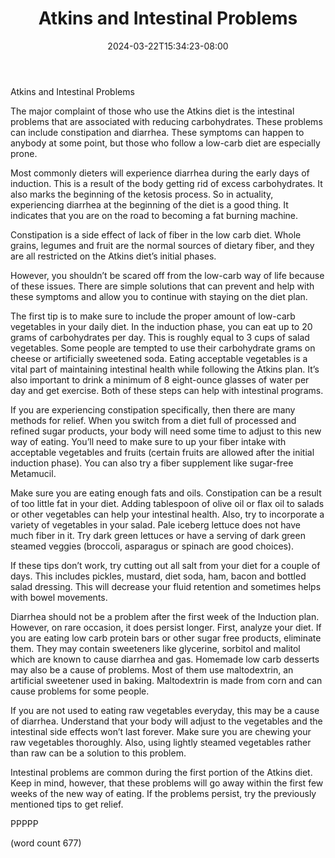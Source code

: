 ﻿---
title: "Atkins and Intestinal Problems"
date: 2024-03-22T15:34:23-08:00
description: "Text Tips for Web Success"
featured_image: "/images/Text.jpg"
tags: ["Text"]
---

Atkins and Intestinal Problems

The major complaint of those who use the Atkins diet is the intestinal problems that are associated with reducing carbohydrates. These problems can include constipation and diarrhea. These symptoms can happen to anybody at some point, but those who follow a low-carb diet are especially prone. 

Most commonly dieters will experience diarrhea during the early days of induction. This is a result of the body getting rid of excess carbohydrates. It also marks the beginning of the ketosis process. So in actuality, experiencing diarrhea at the beginning of the diet is a good thing. It indicates that you are on the road to becoming a fat burning machine.

Constipation is a side effect of lack of fiber in the low carb diet. Whole grains, legumes and fruit are the normal sources of dietary fiber, and they are all restricted on the Atkins diet’s initial phases.

However, you shouldn’t be scared off from the low-carb way of life because of these issues. There are simple solutions that can prevent and help with these symptoms and allow you to continue with staying on the diet plan.

The first tip is to make sure to include the proper amount of low-carb vegetables in your daily diet. In the induction phase, you can eat up to 20 grams of carbohydrates per day. This is roughly equal to 3 cups of salad vegetables. Some people are tempted to use their carbohydrate grams on cheese or artificially sweetened soda. Eating acceptable vegetables is a vital part of maintaining intestinal health while following the Atkins plan. It’s also important to drink a minimum of 8 eight-ounce glasses of water per day and get exercise. Both of these steps can help with intestinal programs. 

If you are experiencing constipation specifically, then there are many methods for relief. When you switch from a diet full of processed and refined sugar products, your body will need some time to adjust to this new way of eating. You’ll need to make sure to up your fiber intake with acceptable vegetables and fruits (certain fruits are allowed after the initial induction phase). You can also try a fiber supplement like sugar-free Metamucil. 

Make sure you are eating enough fats and oils. Constipation can be a result of too little fat in your diet. Adding tablespoon of olive oil or flax oil to salads or other vegetables can help your intestinal health. Also, try to incorporate a variety of vegetables in your salad. Pale iceberg lettuce does not have much fiber in it. Try dark green lettuces or have a serving of dark green steamed veggies (broccoli, asparagus or spinach are good choices).

If these tips don’t work, try cutting out all salt from your diet for a couple of days. This includes pickles, mustard, diet soda, ham, bacon and bottled salad dressing. This will decrease your fluid retention and sometimes helps with bowel movements.

Diarrhea should not be a problem after the first week of the Induction plan. However, on rare occasion, it does persist longer. First, analyze your diet. If you are eating low carb protein bars or other sugar free products, eliminate them. They may contain sweeteners like glycerine, sorbitol and malitol which are known to cause diarrhea and gas. Homemade low carb desserts may also be a cause of problems. Most of them use maltodextrin, an artificial sweetener used in baking. Maltodextrin is made from corn and can cause problems for some people.

If you are not used to eating raw vegetables everyday, this may be a cause of diarrhea. Understand that your body will adjust to the vegetables and the intestinal side effects won’t last forever. Make sure you are chewing your raw vegetables thoroughly. Also, using lightly steamed vegetables rather than raw can be a solution to this problem.

Intestinal problems are common during the first portion of the Atkins diet. Keep in mind, however, that these problems will go away within the first few weeks of the new way of eating. If the problems persist, try the previously mentioned tips to get relief.

PPPPP

(word count 677)
